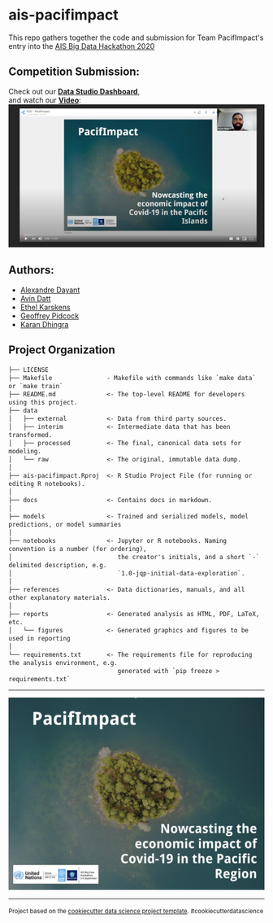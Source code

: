 ais-pacifimpact
==============================

This repo gathers together the code and submission for Team PacifImpact's entry into the [AIS Big Data Hackathon 2020](https://unstats.un.org/bigdata/events/2020/ais-hackathon/) 


Competition Submission:
------------

Check out our [**Data Studio Dashboard**](https://datastudio.google.com/u/0/reporting/2f059d44-9eca-4e95-8237-62c38c2f8c0f/page/EnveB), <br>
and watch our [**Video**](https://drive.google.com/file/d/1IVm_DjHVuQck7HaY3Zm4HmpwV-_xv4jI/view):
[![Watch the video](./references/Video.png)](https://drive.google.com/file/d/1IVm_DjHVuQck7HaY3Zm4HmpwV-_xv4jI/view)

Authors:
------------
- [Alexandre Dayant](https://www.linkedin.com/in/alexandre-dayant-870a7a68/)
- [Avin Datt](https://www.linkedin.com/in/avin-datt/)
- [Ethel Karskens](https://www.linkedin.com/in/ethelkarskens/)
- [Geoffrey Pidcock](https://www.linkedin.com/in/geoffreypidcock/)
- [Karan Dhingra](https://www.linkedin.com/in/k-dhingra/)

Project Organization
------------

    ├── LICENSE
    ├── Makefile               - Makefile with commands like `make data` or `make train`
    ├── README.md              <- The top-level README for developers using this project.
    ├── data
    │   ├── external           <- Data from third party sources.
    │   ├── interim            <- Intermediate data that has been transformed.
    │   ├── processed          <- The final, canonical data sets for modeling.
    │   └── raw                <- The original, immutable data dump.
    │
    ├── ais-pacifimpact.Rproj  <- R Studio Project File (for running or editing R notebooks). 
    │    
    ├── docs                   <- Contains docs in markdown. 
    │
    ├── models                 <- Trained and serialized models, model predictions, or model summaries
    │
    ├── notebooks              <- Jupyter or R notebooks. Naming convention is a number (for ordering),
    │                             the creator's initials, and a short `-` delimited description, e.g.
    │                             `1.0-jqp-initial-data-exploration`.
    │
    ├── references             <- Data dictionaries, manuals, and all other explanatory materials.
    │
    ├── reports                <- Generated analysis as HTML, PDF, LaTeX, etc.
    │   └── figures            <- Generated graphics and figures to be used in reporting
    │
    └── requirements.txt       <- The requirements file for reproducing the analysis environment, e.g.
                                  generated with `pip freeze > requirements.txt`
     

------------

![pacifimpact](./references/PacifImpact.png)

--------

<p><small>Project based on the <a target="_blank" href="https://drivendata.github.io/cookiecutter-data-science/">cookiecutter data science project template</a>. #cookiecutterdatascience</small></p>
